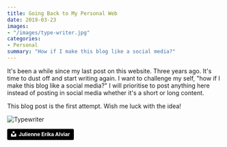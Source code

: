 ```yaml
---
title: Going Back to My Personal Web
date: 2019-03-23
images:
- "/images/type-writer.jpg"
categories:
- Personal
summary: "How if I make this blog like a social media?"
---
```


It's been a while since my last post on this website. Three years ago. It's time to dust off and start writing again. I want to challenge my self, "how if I make this blog like a social media?" I will prioritise to post anything here instead of posting in social media whether it's a short or long content.

This blog post is the first attempt. Wish me luck with the idea!

![Typewriter](/images/type-writer.jpg)

<a style="background-color:black;color:white;text-decoration:none;padding:4px 6px;font-family:-apple-system, BlinkMacSystemFont, &quot;San Francisco&quot;, &quot;Helvetica Neue&quot;, Helvetica, Ubuntu, Roboto, Noto, &quot;Segoe UI&quot;, Arial, sans-serif;font-size:12px;font-weight:bold;line-height:1.2;display:inline-block;border-radius:3px" href="https://unsplash.com/@julsssy?utm_medium=referral&amp;utm_campaign=photographer-credit&amp;utm_content=creditBadge" target="_blank" rel="noopener noreferrer" title="Download free do whatever you want high-resolution photos from Julienne Erika Alviar"><span style="display:inline-block;padding:2px 3px"><svg xmlns="http://www.w3.org/2000/svg" style="height:12px;width:auto;position:relative;vertical-align:middle;top:-2px;fill:white" viewBox="0 0 32 32"><title>unsplash-logo</title><path d="M10 9V0h12v9H10zm12 5h10v18H0V14h10v9h12v-9z"></path></svg></span><span style="display:inline-block;padding:2px 3px">Julienne Erika Alviar</span></a>
